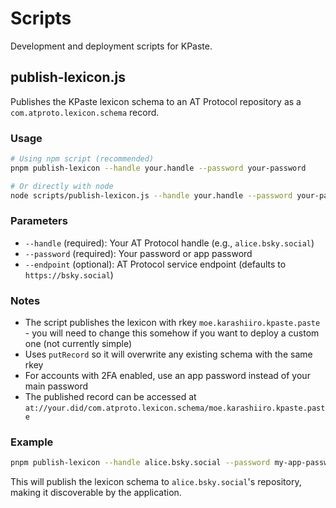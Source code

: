 # Scripts

Development and deployment scripts for KPaste.

## publish-lexicon.js

Publishes the KPaste lexicon schema to an AT Protocol repository as a `com.atproto.lexicon.schema` record.

### Usage

```bash
# Using npm script (recommended)
pnpm publish-lexicon --handle your.handle --password your-password

# Or directly with node
node scripts/publish-lexicon.js --handle your.handle --password your-password --endpoint https://your-pds.com
```

### Parameters

- `--handle` (required): Your AT Protocol handle (e.g., `alice.bsky.social`)
- `--password` (required): Your password or app password
- `--endpoint` (optional): AT Protocol service endpoint (defaults to `https://bsky.social`)

### Notes

- The script publishes the lexicon with rkey `moe.karashiiro.kpaste.paste` - you will need to change this somehow if you want to deploy a custom one (not currently simple)
- Uses `putRecord` so it will overwrite any existing schema with the same rkey
- For accounts with 2FA enabled, use an app password instead of your main password
- The published record can be accessed at `at://your.did/com.atproto.lexicon.schema/moe.karashiiro.kpaste.paste`

### Example

```bash
pnpm publish-lexicon --handle alice.bsky.social --password my-app-password
```

This will publish the lexicon schema to `alice.bsky.social`'s repository, making it discoverable by the application.

